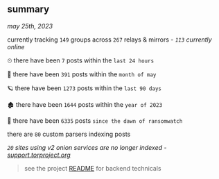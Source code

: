 
## summary
_may 25th, 2023_

currently tracking `149` groups across `267` relays & mirrors - _`113` currently online_

⏲ there have been `7` posts within the `last 24 hours`

🦈 there have been `391` posts within the `month of may`

🪐 there have been `1273` posts within the `last 90 days`

🏚 there have been `1644` posts within the `year of 2023`

🦕 there have been `6335` posts `since the dawn of ransomwatch`

there are `80` custom parsers indexing posts

_`20` sites using v2 onion services are no longer indexed - [support.torproject.org](https://support.torproject.org/onionservices/v2-deprecation/)_

> see the project [README](https://github.com/joshhighet/ransomwatch#ransomwatch--) for backend technicals
